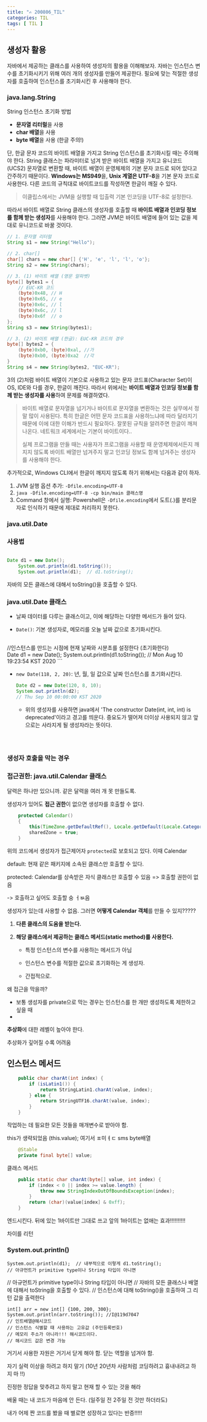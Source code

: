 ```yaml
---
title: "✍ 200806_TIL"
categories: TIL
tags: [ TIL ]
---
```


## 생성자 활용

자바에서 제공하는 클래스를 사용하여 생성자의 활용을 이해해보자. 자바는 인스턴스 변수를 초기화시키기 위해 여러 개의 생성자를 만들어 제공한다. 필요에 맞는 적절한 생성자를 호출하여 인스턴스를 초기화시킨 후 사용해야 한다.

### java.lang.String

String 인스턴스 초기화 방법

- **문자열 리터럴**을 사용
- **char 배열**을 사용
- **byte 배열**을 사용 (한글 주의!)

단, 한글 문자 코드의 바이트 배열을 가지고 String 인스턴스를 초기화시킬 때는 주의해야 한다. String 클래스는 파라미터로 넘겨 받은 바이트 배열을 가지고 유니코드(UCS2) 문자열로 변환할 때, 바이트 배열이 운영체제의 기본 문자 코드로 되어 있다고 간주하기 때문이다. **Windows는 MS949**을, **Unix 계열은 UTF-8**을 기본 문자 코드로 사용한다. 다른 코드의 규칙대로 바이트코드를 작성하면 한글이 깨질 수 있다. 

> 이클립스에서는 JVM을 실행할 때 입출력 기본 인코딩을 UTF-8로 설정한다.

따라서 바이트 배열로 String 클래스의 생성자를 호출할 때 **바이트 배열과 인코딩 정보를 함께 받는 생성자**를 사용해야 한다. 그러면 JVM은 바이트 배열에 들어 있는 값을 제대로 유니코드로 바꿀 것이다.

```java
// 1. 문자열 리터럴
String s1 = new String("Hello");

// 2. char[]
char[] chars = new char[] {'H', 'e', 'l', 'l', 'o'};
String s2 = new String(chars);

// 3. (1) 바이트 배열 (영문 알파벳)
byte[] bytes1 = {
    // EUC-KR 코드
    (byte)0x48, // H 
    (byte)0x65, // e
    (byte)0x6c, // l
    (byte)0x6c, // l
    (byte)0x6f  // o 
};
String s3 = new String(bytes1);

// 3. (2) 바이트 배열 (한글): EUC-KR 코드의 경우
byte[] bytes2 = {
    (byte)0xb0, (byte)0xal, //가
    (byte)0xb0, (byte)0xa2  //각
}
String s4 = new String(bytes2, "EUC-KR");
```
3의 (2)처럼 바이트 배열이 기본으로 사용하고 있는 문자 코드표(Character Set)이 OS, IDE와 다를 경우, 한글이 깨진다. 따라서 위에서는 **바이트 배열과 인코딩 정보를 함께 받는 생성자를 사용**하여 문제를 해결하였다. 


> 바이트 배열로 문자열을 넘기거나 바이트로 문자열을 변환하는 것은 실무에서 정말 많이 사용된다. 특히 한글은 어떤 문자 코드표을 사용하느냐에 따라 달라지기 때문에 이에 대한 이해가 반드시 필요하다. 잘못된 규칙을 알려주면 한글이 깨져 나온다. 네트워크 세계에서는 기본이 바이트이다..
>
> 실제 프로그램을 만들 때는 사용자가 프로그램을 사용할 때 운영체제에서든지 깨지지 않도록 바이트 배열만 넘겨주지 말고 인코딩 정보도 함께 넘겨주는 생성자를 사용해야 한다.



추가적으로, Windows CLI에서 한글이 깨지지 않도록 하기 위해서는 다음과 같이 하자.

1. JVM 실행 옵션 추가: `-Dfile.encoding=UTF-8`
2. `java -Dfile.encoding=UTF-8 -cp bin/main 클래스명`
3. Command 창에서 실행: Powershell은 `-Dfile.encoding`에서 도트(.)를 분리문자로 인식하기 때문에 제대로 처리하지 못한다.



### java.util.Date



### 사용법

```java
  
Date d1 = new Date();
    System.out.println(d1.toString());
    System.out.println(d1);  // d1.toString();
```

자바의 모든 클래스에 대해서 toString()을 호출할 수 있다.

### java.util.Date 클래스

- 날짜 데이터를 다루는 클래스이고, 이에 해당하는 다양한 메서드가 들어 있다.

- `Date()`: 기본 생성자로, 메모리를 오늘 날짜 값으로 초기화시킨다.
	```java
//인스턴스를 만드는 시점에 현재 날짜와 시분초를 설정한다 (초기화한다)  
Date d1 = new Date();
System.out.println(d1.toString());
// Mon Aug 10 19:23:54 KST 2020
	```

- `new Date(118, 2, 20)`: 년, 월, 일 값으로 날짜 인스턴스를 초기화시킨다.

    ```java
    Date d2 = new Date(120, 8, 10);
    System.out.println(d2);
    // Thu Sep 10 00:00:00 KST 2020
    ```
    - 위의 생성자를 사용하면 java에서 'The constructor Date(int, int, int) is deprecated'이라고 경고를 띄운다. 중요도가 떨어져 더이상 사용되지 않고 앞으로는 사라지게 될 생성자라는 뜻이다. 







```



```



### 생성자 호출을 막는 경우

### 접근권한: java.util.Calendar 클래스

달력은 하나만 있으니까.  같은 달력을 여러 개 못 만들도록.

생성자가 있어도 **접근 권한**이 없으면 생성자를 호출할 수 없다. 

```java
    protected Calendar()
    {
        this(TimeZone.getDefaultRef(), Locale.getDefault(Locale.Category.FORMAT));
        sharedZone = true;
    }
```

위의 코드에서 생성자가 접근제어자 `protected`로 보호되고 있다. 이때 Calendar

default: 현재 같은 패키지에 소속된 클래스만 호출할 수 있다. 

protected: Calendar를 상속받은 자식 클래스만 호출할 수 있음  => 호출할 권한이 없음

-> 호출하고 싶어도 호출할 숭 ㅓㅄ음



생성자가 있는데 사용할 수 없음. 그러면 **어떻게 Calendar 객체**를 만들 수 있지?????

1. **다른 클래스의 도움을 받는다.**

2. **해당 클래스에서 제공하는 클래스 메서드(static method)를 사용한다.**

   - 특정 인스턴스의 변수를 사용하는 메서드가 아님 

   - 인스턴스 변수를 적절한 값으로 초기화하는 게 생성자.
   - 간접적으로.



왜 접근을 막을까?

- 보통 생성자를 private으로 막는 경우는 인스턴스를 한 개만 생성하도록 제한하고 싶을 때
- 



**추상화**에 대한 레벨이 높아야 한다.

추상화가 깊어질 수록 어려움



## 인스턴스 메서드

```java
    public char charAt(int index) {
        if (isLatin1()) {
            return StringLatin1.charAt(value, index);
        } else {
            return StringUTF16.charAt(value, index);
        }
    }
```

작업하는 데 필요한 모든 것들을 매개변수로 받아야 함.

this가 생략되었음 (this.value); 여기서  ㅍ미ㅕㄷ sms byte배열

```java
    @Stable
    private final byte[] value;
```

클래스 메서드

```java
    public static char charAt(byte[] value, int index) {
        if (index < 0 || index >= value.length) {
            throw new StringIndexOutOfBoundsException(index);
        }
        return (char)(value[index] & 0xff);
    }

```

엔드시킨다. 뒤에 있는 1바이트만 그대로 쓰고 앞의 1바이트는 없애는 효과!!!!!!!!!!



차이를 리턴

### System.out.println()

    System.out.println(d1);  // 내부적으로 이렇게 d1.toString();
    // 아규먼트가 primitive type이나 String 타입이 아니면
// 아규먼트가 primitive type이나 String 타입이 아니면
// 자바의 모든 클래스나 배열에 대해서 toString을 호출할 수 있다.
// 인스턴스에 대해  toString()을 호출하여 그 리턴 값을 출력한다



    int[] arr = new int[] {100, 200, 300};
    System.out.println(arr.toString()); //I@119d7047
    // 인트배열@해시코드
    // 인스턴스 식별할 때 사용하는 고유값 (주민등록번호)
    // 메모리 주소가 아니라!!! 해시코드이다.
    // 해시코드 값은 변경 가능






거기서 사용한 자원은 거기서 닫게 해야 함. 닫는 역할을 넘겨야 함.





자기 실력 이상을 하려고 하지 말기 (10년 20년차 사람처럼 코딩하려고 흉내내려고 하지 마 !!)

진정한 정답을 맞추려고 하지 말고 현재 할 수 있는 것을 해라

배울 때는 내 코드가 마음에 안 든다. (일주일 전 2주일 전 것만 하더라도) 

내가 어제 짠 코드를 봤을 때 별로면 성장하고 있다는 반증!!!!!



